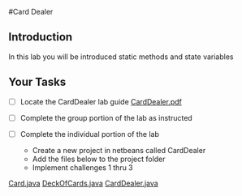 #Card Dealer

## Introduction
In this lab you will be introduced static methods and state variables

## Your Tasks

- [ ] Locate the CardDealer lab guide [CardDealer.pdf](CardDealer.pdf)

- [ ] Complete the group portion of the lab as instructed

- [ ] Complete the individual portion of the lab

	* Create a new project in netbeans called CardDealer
	* Add the files below to the project folder
	* Implement challenges 1 thru 3
	
[Card.java](Card.java)
[DeckOfCards.java](DeckOfCards.java) 
[CardDealer.java](CardDealer.java)




